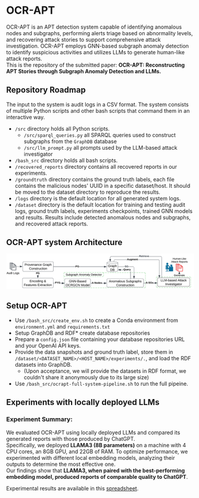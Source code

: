 # OCR-APT
OCR-APT is an APT detection system capable of identifying anomalous nodes and subgraphs, performing alerts triage based on abnormality levels, and recovering attack stories to support comprehensive attack investigation.
OCR-APT employs GNN-based subgraph anomaly detection to identify suspicious activities and utilizes LLMs to generate human-like attack reports.  
This is the repository of the submitted paper: **OCR-APT: Reconstructing APT Stories through Subgraph Anomaly Detection and LLMs.**

## Repository Roadmap
The input to the system is audit logs in a CSV format.
The system consists of multiple Python scripts and other bash scripts that command them in an interactive way.
- `/src` directory holds all Python scripts.
  - `/src/sparql_queries.py` all SPARQL queries used to construct subgraphs from the `GraphDB` database 
  - `/src/llm_prompt.py` all prompts used by the LLM-based attack investigator  
- `/bash_src` directory holds all bash scripts.
- `/recovered_reports` directory contains all recovered reports in our experiments.
- `/groundtruth` directory contains the ground truth labels, each file contains the malicious nodes' UUID in a specific dataset/host. It should be moved to the dataset directory to reproduce the results.
- `/logs` directory is the default location for all generated system logs.
- `/dataset` directory is the default location for training and testing audit logs, ground truth labels, experiments checkpoints, trained GNN models and results. Results include detected anomalous nodes and subgraphs, and recovered attack reports.

## OCR-APT system Architecture 
![System Architecture](OCR-APT-system.png)


## Setup OCR-APT 
- Use `/bash_src/create_env.sh` to create a Conda environment from `environment.yml` and `requirements.txt`
- Setup GraphDB and RDF* create database repositories 
- Prepare a `config.json` file containing your database repositories URL and your OpenAI API keys.
- Provide the data snapshots and ground truth label, store them in `/dataset/<DATASET_NAME>/<HOST_NAME>/experiments/.`, and load the RDF datasets into GraphDB. 
  - (Upon acceptance, we will provide the datasets in RDF format, we couldn't share it anonymously due to its large size)
- Use `/bash_src/ocrapt-full-system-pipeline.sh` to run the full pipeine.

## Experiments with locally deployed LLMs
### Experiment Summary: 
We evaluated OCR-APT using locally deployed LLMs and compared its generated reports with those produced by ChatGPT.  
Specifically, we deployed **LLAMA3 (8B parameters)** on a machine with 4 CPU cores, an 8GB GPU, and 22GB of RAM. To optimize performance, we experimented with different local embedding models, analyzing their outputs to determine the most effective one.  
Our findings show that **LLAMA3, when paired with the best-performing embedding model, produced reports of comparable quality to ChatGPT**.  

Experimental results are available in this [spreadsheet](Experiments_with_locally_deployed_LLMs.xlsx).  
